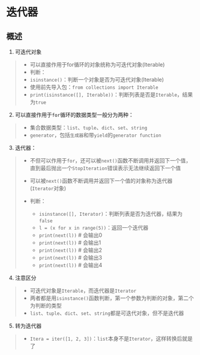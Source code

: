 # 迭代器

## 概述

1. 可迭代对象
> - 可以直接作用于for循环的对象统称为可迭代对象(Iterable)
> - 判断：
> - `isinstance()`：判断一个对象是否为可迭代对象(Iterable)
> - 使用前先导入包：`from collections import Iterable`
> - `print(isinstance([], Iterable))`：判断列表是否是`Iterable`，结果为`true`

2. 可以直接作用于`for`循环的数据类型一般分为两种：
> - 集合数据类型：`list`、`tuple`、`dict`、`set`、`string`
> - `generator`，包括`生成器`和带`yield`的`generator function`

3. 迭代器：
> - 不但可以作用于`for`，还可以被`next()`函数不断调用并返回下一个值，直到最后抛出一个`StopIteration`错误表示无法继续返回下一个值
>
> - 可以被`next()`函数不断调用并返回下一个值的对象称为迭代器(`Iterator`对象)
> 
> - 判断：
>   - `isinstance([], Iterator)`：判断列表是否为迭代器，结果为`false`
>   - `l = (x for x in range(5))`：返回一个迭代器
>   - `print(next(l))`  # 会输出0
>   - `print(next(l))`  # 会输出1
>   - `print(next(l))`  # 会输出2
>   - `print(next(l))`  # 会输出3
>   - `print(next(l))`  # 会输出4

4. 注意区分
> - 可迭代对象是`Iterable`，而迭代器是`Iterator`
> - 两者都是用`isinstance()`函数判断，第一个参数为判断的对象，第二个为判断的类型
> - `list`、`tuple`、`dict`、`set`、`string`都是可迭代对象，但不是迭代器

5. 转为迭代器
> - `Itera = iter([1, 2, 3])`：`list`本身不是`Iterator`，这样转换后就是了










